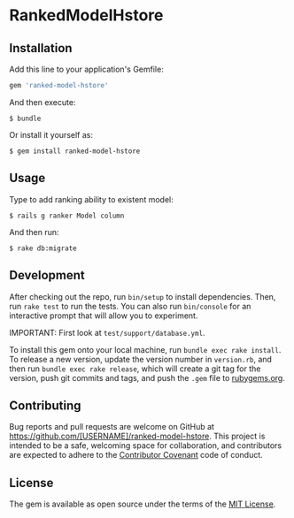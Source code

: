 # RankedModelHstore

## Installation

Add this line to your application's Gemfile:

```ruby
gem 'ranked-model-hstore'
```

And then execute:

    $ bundle

Or install it yourself as:

    $ gem install ranked-model-hstore

## Usage

Type to add ranking ability to existent model:

    $ rails g ranker Model column

And then run:

    $ rake db:migrate

## Development

After checking out the repo, run `bin/setup` to install dependencies. Then, run `rake test` to run the tests. You can also run `bin/console` for an interactive prompt that will allow you to experiment.

IMPORTANT: First look at `test/support/database.yml`.

To install this gem onto your local machine, run `bundle exec rake install`. To release a new version, update the version number in `version.rb`, and then run `bundle exec rake release`, which will create a git tag for the version, push git commits and tags, and push the `.gem` file to [rubygems.org](https://rubygems.org).

## Contributing

Bug reports and pull requests are welcome on GitHub at https://github.com/[USERNAME]/ranked-model-hstore. This project is intended to be a safe, welcoming space for collaboration, and contributors are expected to adhere to the [Contributor Covenant](contributor-covenant.org) code of conduct.


## License

The gem is available as open source under the terms of the [MIT License](http://opensource.org/licenses/MIT).
